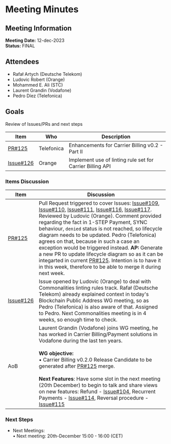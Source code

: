 # Meeting Minutes
## Meeting Information
**Meeting Date:** 12-dec-2023<br/>
**Status:** FINAL

## Attendees

- Rafał Artych (Deutsche Telekom)
- Ludovic Robert (Orange)
- Mohammed E. Ali (STC)
- Laurent Grandin (Vodafone)
- Pedro Díez (Telefonica)


## Goals
Review of Issues/PRs and next steps</br>


Item | Who | Description
---- | ---- | ----
[PR#125](https://github.com/camaraproject/CarrierBillingCheckOut/pull/125) | Telefonica | Enhancements for Carrier Billing v0.2 - Part II
[Issue#126](https://github.com/camaraproject/CarrierBillingCheckOut/issues/126) | Orange | Implement use of linting rule set for Carrier Billing API


### Items Discussion

Item | Discussion
---- | ---- 
[PR#125](https://github.com/camaraproject/CarrierBillingCheckOut/pull/125) | Pull Request triggered to cover Issues: [Issue#109](https://github.com/camaraproject/CarrierBillingCheckOut/issues/109), [Issue#110](https://github.com/camaraproject/CarrierBillingCheckOut/issues/110), [Issue#111](https://github.com/camaraproject/CarrierBillingCheckOut/issues/111), [Issue#116](https://github.com/camaraproject/CarrierBillingCheckOut/issues/116), [Issue#117](https://github.com/camaraproject/CarrierBillingCheckOut/issues/117).<br> Reviewed by Ludovic (Orange). Comment provided regarding the fact in 1-STEP Payment, SYNC behaviour, `denied` status is not reached, so lifecycle diagram needs to be updated. Pedro (Telefonica) agrees on that, because in such a case an exception would be triggered instead. **AP:** Generate a new PR to update lifecycle diagram so as it can be integarted in current [PR#125](https://github.com/camaraproject/CarrierBillingCheckOut/pull/125). Intention is to have it in this week, therefore to be able to merge it during next week.
[Issue#126](https://github.com/camaraproject/CarrierBillingCheckOut/issues/126) | Issue opened by Ludovic (Orange) to deal with Commonalities linting rules track. Rafał (Deutsche Telekom) already explained context in today's Blockchain Public Address WG meeting, so as Pedro (Telefonica) is also aware of that. Assigned to Pedro. Next Commonalities meeting is in 4 weeks, so enough time to check.
AoB | Laurent Grandin (Vodafone) joins WG meeting, he has worked in Carrier Billing/Payment solutions in Vodafone during the last ten years.<br><br>**WG objective:**<br> • Carrier Billing v0.2.0 Release Candidate to be generated after [PR#125](https://github.com/camaraproject/CarrierBillingCheckOut/pull/125) merge.<br><br>**Next Features**: Have some slot in the next meeting (20th December) to begin to talk and share views on new features: Refund - [Issue#104](https://github.com/camaraproject/CarrierBillingCheckOut/issues/104), Recurrent Payments - [Issue#114](https://github.com/camaraproject/CarrierBillingCheckOut/issues/114), Reversal procedure - [Issue#115](https://github.com/camaraproject/CarrierBillingCheckOut/issues/115)


### Next Steps
- Next Meetings:<br/>
	• Next meeting: 20th-December 15:00 - 16:00 (CET)<br/>
